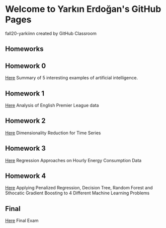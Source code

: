 
# Welcome to Yarkın Erdoğan's GitHub Pages
fall20-yarkiinn created by GitHub Classroom

## Homeworks

## Homework 0
[Here](https://bu-ie-582.github.io/fall20-yarkiinn/files/Example_HW0)  Summary of 5 interesting examples of artificial intelligence.



## Homework 1
[Here](https://bu-ie-582.github.io/fall20-yarkiinn/files/Homework_1.html) Analysis of English Premier League data



## Homework 2
[Here](https://bu-ie-582.github.io/fall20-yarkiinn/files/Homework2.html) Dimensionality Reduction for Time Series



## Homework 3
[Here](https://bu-ie-582.github.io/fall20-yarkiinn/files/Homework3.html) Regression Approaches on Hourly Energy Consumption Data



## Homework 4
[Here](https://bu-ie-582.github.io/fall20-yarkiinn/files/Homework4.html) Applying Penalized Regression, Decision Tree, Random Forest and Sthocatic Gradient Boosting to 4 Different Machine Learning Problems

## Final
[Here](https://bu-ie-582.github.io/fall20-yarkiinn/files/IE582FinalGörkemYarkınErdoğan.rmd) Final Exam
